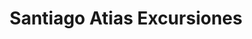 ---
title: "Santiago Atias Excursiones"
url: /san-pedro-de-atacama/santiago-atias-excursiones/
shop: Reisebüro
---